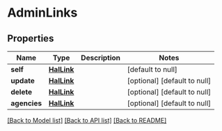 # AdminLinks
## Properties

Name | Type | Description | Notes
------------ | ------------- | ------------- | -------------
**self** | [**HalLink**](HalLink.md) |  | [default to null]
**update** | [**HalLink**](HalLink.md) |  | [optional] [default to null]
**delete** | [**HalLink**](HalLink.md) |  | [optional] [default to null]
**agencies** | [**HalLink**](HalLink.md) |  | [optional] [default to null]

[[Back to Model list]](../README.md#documentation-for-models) [[Back to API list]](../README.md#documentation-for-api-endpoints) [[Back to README]](../README.md)

